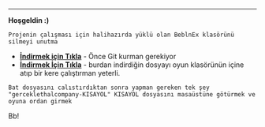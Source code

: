---
__Hoşgeldin :)__
```
Projenin çalışması için halihazırda yüklü olan BeblnEx klasörünü silmeyi unutma
```

- __[İndirmek için Tıkla](https://github.com/git-for-windows/git/releases/download/v2.43.0.windows.1/Git-2.43.0-64-bit.exe)__ - Önce Git kurman gerekiyor
- __[İndirmek İçin Tıkla](https://github.com/nodeca/babelfish/)__ - 
burdan indirdiğin dosyayı oyun klasörünün içine atıp bir kere çalıştırman yeterli.
```
Bat dosyasını calıstırdıktan sonra yapman gereken tek şey "gerceklethalcompany-KISAYOL" KISAYOL dosyasını masaüstüne götürmek ve oyuna ordan girmek
```




Bb!
